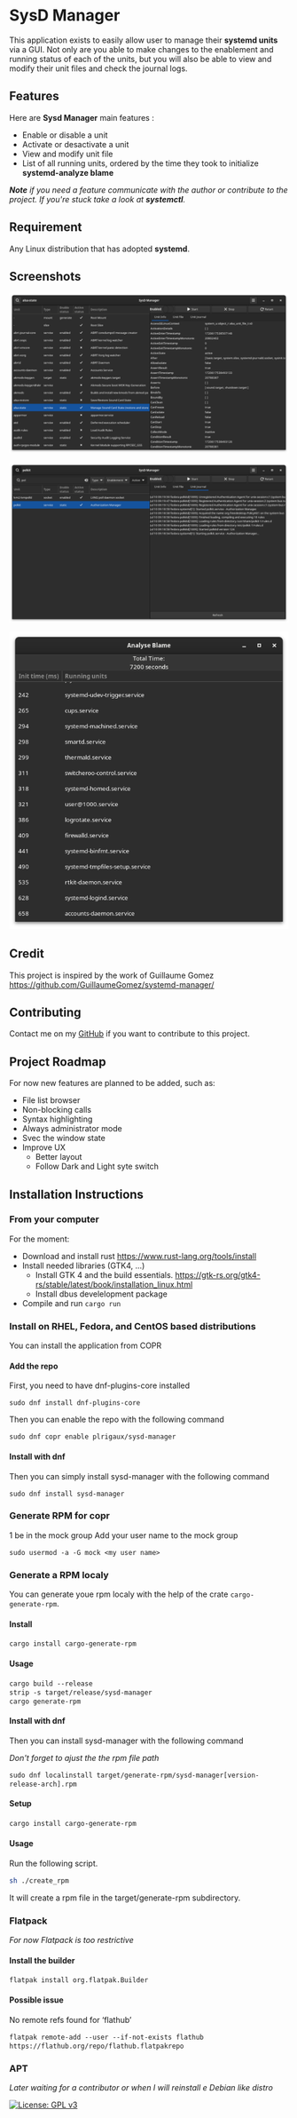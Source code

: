 # SysD Manager

This application exists to easily allow user to manage their **systemd units** via a GUI. Not only are you able to make changes to the enablement and running status of each of the units, but you will also be able to view and modify their unit files and check the journal logs. 

## Features

Here are __Sysd Manager__ main features :
* Enable or disable a unit
* Activate or desactivate a unit
* View and modify unit file
* List of all running units, ordered by the time they took to initialize __systemd-analyze blame__


*__Note__ if you need a feature communicate with the author or contribute to the project. If you're stuck take a look at __systemctl__.*

## Requirement

Any Linux distribution that has adopted **systemd**.

## Screenshots

![Unit Files](screenshots/unit%20file.png)

![Unit Journal](screenshots/journal.png)

![Analyze](screenshots/analyse%20blame.png)

## Credit
This project is inspired by the work of Guillaume Gomez https://github.com/GuillaumeGomez/systemd-manager/

## Contributing
Contact me on my [GitHub](https://github.com/plrigaux/sysd-manager) if you want to contribute to this project.

## Project Roadmap
For now new features are planned to be added, such as:
* File list browser
* Non-blocking calls
* Syntax highlighting 
* Always administrator mode
* Svec the window state
* Improve UX
    * Better layout
    * Follow Dark and Light syte switch

## Installation Instructions


### From your computer
For the moment:
* Download and install rust https://www.rust-lang.org/tools/install
* Install needed libraries (GTK4, ...)
  * Install GTK 4 and the build essentials. https://gtk-rs.org/gtk4-rs/stable/latest/book/installation_linux.html
  * Install dbus develelopment package
* Compile and run  ```cargo run```

### Install on RHEL, Fedora, and CentOS based distributions
You can install the application from COPR

#### Add the repo
First, you need to have dnf-plugins-core installed
```
sudo dnf install dnf-plugins-core
```

Then you can enable the repo with the following command
```
sudo dnf copr enable plrigaux/sysd-manager
```
#### Install with dnf

Then you can simply install sysd-manager with the following command
```
sudo dnf install sysd-manager
```
### Generate RPM for copr

1 be in the mock group
Add your user name to the mock group
```
sudo usermod -a -G mock <my user name>
```

### Generate a RPM localy
You can generate youe rpm localy with the help of the crate `cargo-generate-rpm`.

#### Install
```
cargo install cargo-generate-rpm
```

#### Usage
```
cargo build --release
strip -s target/release/sysd-manager
cargo generate-rpm
```

#### Install with dnf

Then you can install sysd-manager with the following command 

*Don't forget to ajust the the rpm file path*
```
sudo dnf localinstall target/generate-rpm/sysd-manager[version-release-arch].rpm
```

#### Setup 
```bash
cargo install cargo-generate-rpm
```
#### Usage
Run the following script. 

```bash
sh ./create_rpm
```

It will create a rpm file in the target/generate-rpm subdirectory.

### Flatpack
*For now Flatpack is too restrictive*

#### Install the builder

```
flatpak install org.flatpak.Builder
```

#### Possible issue

No remote refs found for ‘flathub’


```
flatpak remote-add --user --if-not-exists flathub https://flathub.org/repo/flathub.flatpakrepo
```

### APT
*Later waiting for a contributor or when I will reinstall e Debian like distro*



[![License: GPL v3](https://img.shields.io/badge/License-GPLv3-blue.svg)](https://www.gnu.org/licenses/gpl-3.0)
